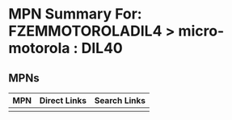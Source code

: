 



# MPN Summary For: FZEMMOTOROLADIL4 > micro-motorola : DIL40

## MPNs
  

|MPN|Direct Links|Search Links|
| :--- | :--- | :--- |
||||
